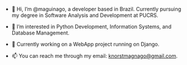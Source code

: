 - 👋 Hi, I’m @maguinago, a developer based in Brazil. Currently pursuing my degree in Software Analysis and Development at PUCRS.
- 👀 I’m interested in Python Development, Information Systems, and Database Management.
- 🌱 Currently working on a WebApp project running on Django.
  
- 📫 You can reach me through my email: knorstmagnago@gmail.com.

<!---
maguinago/maguinago is a ✨ special ✨ repository because its `README.md` (this file) appears on your GitHub profile.
You can click the Preview link to take a look at your changes.
--->
